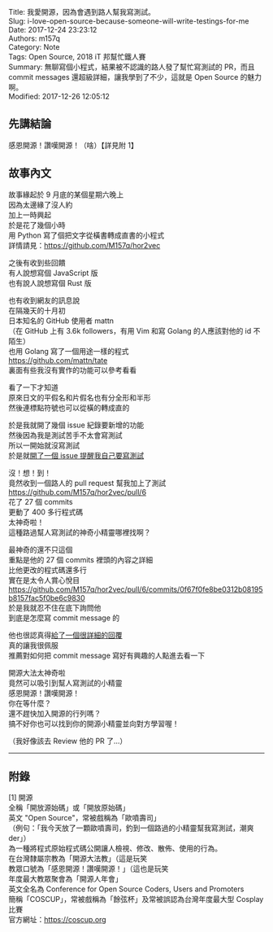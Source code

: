 Title: 我愛開源，因為會遇到路人幫我寫測試。  
Slug: i-love-open-source-because-someone-will-write-testings-for-me  
Date: 2017-12-24 23:23:12  
Authors: m157q  
Category: Note  
Tags: Open Source, 2018 iT 邦幫忙鐵人賽  
Summary: 無聊寫個小程式，結果被不認識的路人發了幫忙寫測試的 PR，而且 commit messages 還超級詳細，讓我學到了不少，這就是 Open Source 的魅力啊。  
Modified: 2017-12-26 12:05:12  
  
  
## 先講結論  
  
感恩開源！讚嘆開源！（啥）【詳見附 1】  
  
  
## 故事內文  
  
故事緣起於 9 月底的某個星期六晚上  
因為太邊緣了沒人約  
加上一時興起  
於是花了幾個小時  
用 Python 寫了個把文字從橫書轉成直書的小程式  
詳情請見：<https://github.com/M157q/hor2vec>  
  
之後有收到些回饋  
有人說想寫個 JavaScript 版  
也有說人說想寫個 Rust 版  
  
也有收到網友的訊息說  
在隔幾天的十月初  
日本知名的 GitHub 使用者 mattn  
（在 GitHub 上有 3.6k followers，有用 Vim 和寫 Golang 的人應該對他的 id 不陌生）  
也用 Golang 寫了一個用途一樣的程式  
<https://github.com/mattn/tate>  
裏面有些我沒有實作的功能可以參考看看  
  
看了一下才知道  
原來日文的平假名和片假名也有分全形和半形  
然後連標點符號也可以從橫的轉成直的  
  
於是我就開了幾個 issue 紀錄要新增的功能  
然後因為我是測試苦手不太會寫測試  
所以一開始就沒寫測試  
於是就[開了一個 issue 提醒我自己要寫測試](https://github.com/M157q/hor2vec/issues/5)  
  
沒！想！到！  
竟然收到一個路人的 pull request 幫我加上了測試  
<https://github.com/M157q/hor2vec/pull/6>  
花了 27 個 commits  
更動了 400 多行程式碼  
太神奇啦！  
這種路過幫人寫測試的神奇小精靈哪裡找啊？  
  
最神奇的還不只這個  
重點是他的 27 個 commits 裡頭的內容之詳細  
比他更改的程式碼還多行  
實在是太令人賞心悅目  
<https://github.com/M157q/hor2vec/pull/6/commits/0f67f0fe8be0312b08195b8157fac5f0be6c9830>  
於是我就忍不住在底下詢問他  
到底是怎麼寫 commit message 的  
  
他也很認真得[給了一個很詳細的回覆](https://github.com/M157q/hor2vec/pull/6#issuecomment-343633972)  
真的讓我很佩服  
推薦對如何把 commit message 寫好有興趣的人點進去看一下  
  
開源大法太神奇啦  
竟然可以吸引到幫人寫測試的小精靈  
感恩開源！讚嘆開源！  
你在等什麼？  
還不趕快加入開源的行列嗎？  
搞不好你也可以找到你的開源小精靈並向對方學習喔！  
  
（我好像該去 Review 他的 PR 了...）  
  
---  
  
## 附錄  
  
[1] 開源  
全稱「開放源始碼」或「開放原始碼」  
英文 "Open Source"，常被戲稱為「歐噴壽司」  
（例句：「我今天放了一顆歐噴壽司，釣到一個路過的小精靈幫我寫測試，潮爽 der」）  
為一種將程式原始程式碼公開讓人檢視、修改、散佈、使用的行為。  
在台灣隸屬宗教為「開源大法教」（這是玩笑  
教眾口號為「感恩開源！讚嘆開源！」（這也是玩笑  
年度最大教眾聚會為「開源人年會」  
英文全名為 Conference for Open Source Coders, Users and Promoters  
簡稱「COSCUP」，常被戲稱為「餘弦杯」及常被誤認為台灣年度最大型 Cosplay 比賽  
官方網址：<https://coscup.org>  
